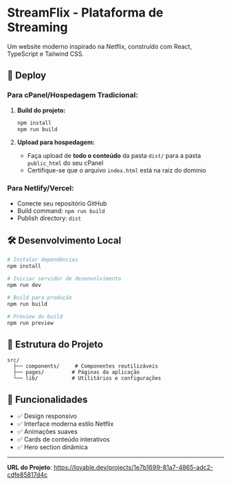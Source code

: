 
# StreamFlix - Plataforma de Streaming

Um website moderno inspirado na Netflix, construído com React, TypeScript e Tailwind CSS.

## 🚀 Deploy

### Para cPanel/Hospedagem Tradicional:

1. **Build do projeto:**
   ```bash
   npm install
   npm run build
   ```

2. **Upload para hospedagem:**
   - Faça upload de **todo o conteúdo** da pasta `dist/` para a pasta `public_html` do seu cPanel
   - Certifique-se que o arquivo `index.html` está na raiz do domínio

### Para Netlify/Vercel:
- Conecte seu repositório GitHub
- Build command: `npm run build`
- Publish directory: `dist`

## 🛠️ Desenvolvimento Local

```bash
# Instalar dependências
npm install

# Iniciar servidor de desenvolvimento
npm run dev

# Build para produção
npm run build

# Preview do build
npm run preview
```

## 📁 Estrutura do Projeto

```
src/
  ├── components/     # Componentes reutilizáveis
  ├── pages/         # Páginas da aplicação
  └── lib/           # Utilitários e configurações
```

## 🎯 Funcionalidades

- ✅ Design responsivo
- ✅ Interface moderna estilo Netflix
- ✅ Animações suaves
- ✅ Cards de conteúdo interativos
- ✅ Hero section dinâmica

---

**URL do Projeto**: https://lovable.dev/projects/1e7b1699-81a7-4865-adc2-cdfe85817d4c
